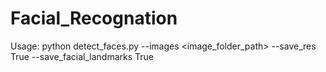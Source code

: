 # Facial_Recognation
Usage: 
 python detect_faces.py --images <image_folder_path> --save_res True --save_facial_landmarks True
